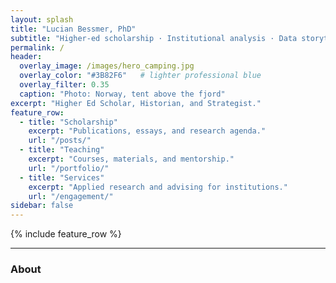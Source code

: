 ```yaml
---
layout: splash
title: "Lucian Bessmer, PhD"
subtitle: "Higher-ed scholarship · Institutional analysis · Data storytelling"
permalink: /
header:
  overlay_image: /images/hero_camping.jpg
  overlay_color: "#3B82F6"   # lighter professional blue
  overlay_filter: 0.35
  caption: "Photo: Norway, tent above the fjord"
excerpt: "Higher Ed Scholar, Historian, and Strategist."
feature_row:
  - title: "Scholarship"
    excerpt: "Publications, essays, and research agenda."
    url: "/posts/"
  - title: "Teaching"
    excerpt: "Courses, materials, and mentorship."
    url: "/portfolio/"
  - title: "Services"
    excerpt: "Applied research and advising for institutions."
    url: "/engagement/"
sidebar: false
---
```


{% include feature_row %}

<hr>

### About

